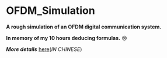 # OFDM_Simulation

**A rough simulation of an OFDM digital communication system.**

**In memory of my 10 hours deducing formulas.** 😢



***More details*** [here](./Report.md)(*IN CHINESE*)

